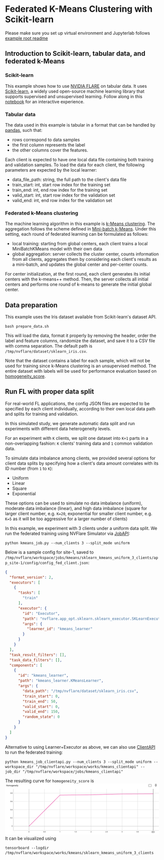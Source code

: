 # Federated K-Means Clustering with Scikit-learn

Please make sure you set up virtual environment and Jupyterlab follows [example root readme](../../README.md)

## Introduction to Scikit-learn, tabular data, and federated k-Means
### Scikit-learn
This example shows how to use [NVIDIA FLARE](https://nvflare.readthedocs.io/en/main/index.html) on tabular data.
It uses [Scikit-learn](https://scikit-learn.org/),
a widely used open-source machine learning library that supports supervised 
and unsupervised learning.
Follow along in this [notebook](./sklearn_kmeans_iris.ipynb) for an interactive experience.
### Tabular data
The data used in this example is tabular in a format that can be handled by [pandas](https://pandas.pydata.org/), such that:
- rows correspond to data samples
- the first column represents the label 
- the other columns cover the features.    

Each client is expected to have one local data file containing both training 
and validation samples. To load the data for each client, the following 
parameters are expected by the local learner:
- data_file_path: string, the full path to the client's data file 
- train_start: int, start row index for the training set
- train_end: int, end row index for the training set
- valid_start: int, start row index for the validation set
- valid_end: int, end row index for the validation set

### Federated k-Means clustering
The machine learning algorithm in this example is [k-Means clustering](https://scikit-learn.org/stable/modules/generated/sklearn.cluster.KMeans.html).
The aggregation follows the scheme defined in [Mini-batch k-Means](https://scikit-learn.org/stable/modules/generated/sklearn.cluster.MiniBatchKMeans.html). 
Under this setting, each round of federated learning can be formulated as follows:
- local training: starting from global centers, each client trains a local MiniBatchKMeans model with their own data
- global aggregation: server collects the cluster center, 
  counts information from all clients, aggregates them by considering 
  each client's results as a mini-batch, and updates the global center and per-center counts.

For center initialization, at the first round, each client generates its 
initial centers with the k-means++ method. Then, the server collects all 
initial centers and performs one round of k-means to generate the initial 
global center.

## Data preparation 
This example uses the Iris dataset available from Scikit-learn's dataset API.  
```commandline
bash prepare_data.sh
```
This will load the data, format it properly by removing the header, order 
the label and feature columns, randomize the dataset, and save it to a CSV file with comma separation. 
The default path is `/tmp/nvflare/dataset/sklearn_iris.csv`. 

Note that the dataset contains a label for each sample, which will not be 
used for training since k-Means clustering is an unsupervised method. 
The entire dataset with labels will be used for performance evaluation 
based on [homogeneity_score](https://scikit-learn.org/stable/modules/generated/sklearn.metrics.homogeneity_score.html).

## Run FL with proper data split 
For real-world FL applications, the config JSON files are expected to be 
specified by each client individually, according to their own local data path and splits for training and validation.

In this simulated study, we generate automatic data split and run experiments with different data heterogeneity levels.

For an experiment with `K` clients, we split one dataset into `K+1` parts in a non-overlapping fashion: 
`K` clients' training data and `1` common validation data. 

To simulate data imbalance among clients, we provided several options for client data splits by specifying how a client's data amount correlates with its ID number (from `1` to `K`):
- Uniform
- Linear
- Square
- Exponential

These options can be used to simulate no data imbalance (uniform), moderate 
data imbalance (linear), and high data imbalance (square for larger client 
number, e.g. `K=20`, exponential for smaller client number, e.g. `K=5` as 
it will be too aggressive for a larger number of clients)

In this example, we experiment with 3 clients under a uniform data split. 
We run the federated training using NVFlare Simulator via [JobAPI](https://nvflare.readthedocs.io/en/main/programming_guide/fed_job_api.html):
```commandline
python kmeans_job.py --num_clients 3 --split_mode uniform
```

Below is a sample config for site-1, saved to `/tmp/nvflare/workspace/jobs/kmeans/sklearn_kmeans_uniform_3_clients/app_site-1/config/config_fed_client.json`:
```json
{
  "format_version": 2,
  "executors": [
    {
      "tasks": [
        "train"
      ],
      "executor": {
        "id": "Executor",
        "path": "nvflare.app_opt.sklearn.sklearn_executor.SKLearnExecutor",
        "args": {
          "learner_id": "kmeans_learner"
        }
      }
    }
  ],
  "task_result_filters": [],
  "task_data_filters": [],
  "components": [
    {
      "id": "kmeans_learner",
      "path": "kmeans_learner.KMeansLearner",
      "args": {
        "data_path": "/tmp/nvflare/dataset/sklearn_iris.csv",
        "train_start": 0,
        "train_end": 50,
        "valid_start": 0,
        "valid_end": 150,
        "random_state": 0
      }
    }
  ]
}
```

Alternative to using Learner+Executor as above, we can also use [ClientAPI](https://github.com/NVIDIA/NVFlare/blob/main/docs/programming_guide/execution_api_type/client_api.rst) 
to run the federated training:
```commandline
python kmeans_job_clientapi.py --num_clients 3 --split_mode uniform --workspace_dir "/tmp/nvflare/workspace/works/kmeans_clientapi" --job_dir "/tmp/nvflare/workspace/jobs/kmeans_clientapi"
```


The resulting curve for `homogeneity_score` is
![minibatch curve](./figs/minibatch.png)
It can be visualized using
```commandline
tensorboard --logdir /tmp/nvflare/workspace/works/kmeans/sklearn_kmeans_uniform_3_clients
```